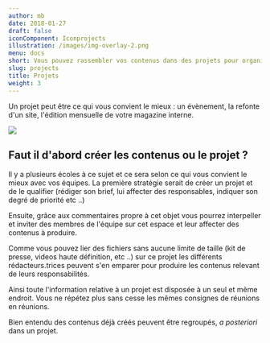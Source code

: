 ```yaml
---
author: mb
date: 2018-01-27
draft: false
iconComponent: Iconprojects
illustration: /images/img-overlay-2.png
menu: docs
short: Vous pouvez rassembler vos contenus dans des projets pour organiser le travail de l’équipe
slug: projects
title: Projets
weight: 3
---
```


Un projet peut être ce qui vous convient le mieux : un évènement, la refonte d'un site, l'édition mensuelle de votre magazine interne.

<img src="/img/features/projects.png">

## Faut il d'abord créer les contenus ou le projet ?

Il y a plusieurs écoles à ce sujet et ce sera selon ce qui vous convient le mieux avec vos équipes. La première stratégie serait de créer un projet et de le qualifier (rédiger son brief, lui affecter des responsables, indiquer son degré de priorité etc ..)

Ensuite, grâce aux commentaires propre à cet objet vous pourrez interpeller et inviter des membres de l'équipe sur cet espace et leur affecter des contenus à produire.

Comme vous pouvez lier des fichiers sans aucune limite de taille (kit de presse, videos haute définition, etc ..) sur ce projet les différents rédacteurs.trices peuvent s'en emparer pour produire les contenus relevant de leurs responsabilités.

Ainsi toute l'information relative à un projet est disposée à un seul et même endroit. Vous ne répétez plus sans cesse les mêmes consignes de réunions en réunions.

Bien entendu des contenus déjà créés peuvent être regroupés, _a posteriori_ dans un projet.
